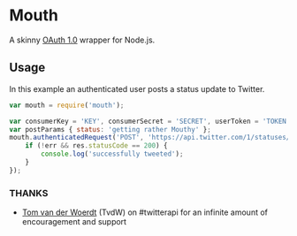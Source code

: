 
# Mouth
A skinny [OAuth 1.0](http://oauth.net/documentation/getting-started/) wrapper for Node.js.

## Usage
In this example an authenticated user posts a status update to Twitter.

``` javascript
var mouth = require('mouth');

var consumerKey = 'KEY', consumerSecret = 'SECRET', userToken = 'TOKEN' userSecret = 'SECRET';
var postParams { status: 'getting rather Mouthy' };
mouth.authenticatedRequest('POST', 'https://api.twitter.com/1/statuses/update.json', null, postParams, null, consumerKey, consumerSecret, userToken, userSecret, null, function (err, data, res) {
	if (!err && res.statusCode == 200) {
		console.log('successfully tweeted');
	}
});
```

### THANKS
- [Tom van der Woerdt](https://github.com/TvdW) (TvdW) on #twitterapi for an infinite amount of encouragement and support
